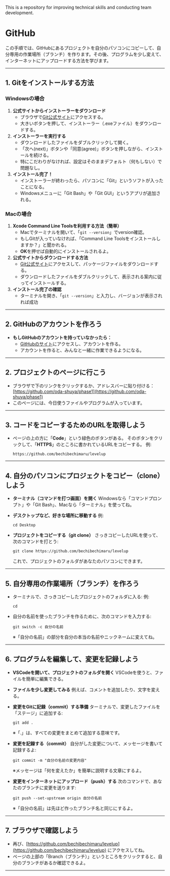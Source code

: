 This is a repository for improving technical skills and conducting team development.


# GitHub

この手順では、GitHubにあるプロジェクトを自分のパソコンにコピーして、自分専用の作業場所（ブランチ）を作ります。その後、プログラムを少し変えて、インターネットにアップロードする方法を学びます。

---

## 1. Gitをインストールする方法

### Windowsの場合

1. **公式サイトからインストーラーをダウンロード**
   * ブラウザで[Git公式サイト](https://git-scm.com/download/win)にアクセスする。
   * 大きいボタンを押して、インストーラー（.exeファイル）をダウンロードする。
2. **インストーラーを実行する**
   * ダウンロードしたファイルをダブルクリックして開く。
   * 「次へ(next)」ボタンや「同意(agree)」ボタンを押しながら、インストールを続ける。
   * 特にこだわりがなければ、設定はそのままデフォルト（何もしない）で問題なし。
3. **インストール完了！**
   * インストーラーが終わったら、パソコンに「Git」というソフトが入ったことになる。
   * Windowsメニューに「Git Bash」や「Git GUI」というアプリが追加される。

### Macの場合

1. **Xcode Command Line Toolsを利用する方法（簡単）**
   * Macでターミナルを開いて、「`git --version`」でversion確認。
   * もしGitが入っていなければ、「Command Line Toolsをインストールしますか？」と聞かれる。
   * **OK**を押せば自動的にインストールされるよ。
2. **公式サイトからダウンロードする方法**
   * [Git公式サイト](https://git-scm.com/download/mac)にアクセスして、パッケージファイルをダウンロードする。
   * ダウンロードしたファイルをダブルクリックして、表示される案内に従ってインストールする。
3. **インストール完了の確認**
   * ターミナルを開き、「`git --version`」と入力し、バージョンが表示されれば成功

---

## 2. GitHubのアカウントを作ろう

* **もしGitHubのアカウントを持っていなかったら：**
  * [GitHubのサイト](https://github.com/)にアクセスし、アカウントを作る。
  * アカウントを作ると、みんなと一緒に作業できるようになる。

---

## 2. プロジェクトのページに行こう

* ブラウザで下のリンクをクリックするか、アドレスバーに貼り付ける：
  [https://github.com/oda-shuya/phase1](https://github.com/oda-shuya/phase1)
* このページには、今日使うファイルやプログラムが入っています。

---

## 3. コードをコピーするためのURLを取得しよう

* ページの上の方に「**Code**」という緑色のボタンがある。
  そのボタンをクリックして、「**HTTPS**」のところに書かれているURLをコピーする。
  例:
  ```
  https://github.com/bechibechimaru/levelup
  ```

---

## 4. 自分のパソコンにプロジェクトをコピー（clone）しよう

* **ターミナル（コマンドを打つ画面）を開く**
  Windowsなら「コマンドプロンプト」や「Git Bash」、Macなら「ターミナル」を使ってね。
* **デスクトップなど、好きな場所に移動する**
  例:

  ```
  cd Desktop
  ```
* **プロジェクトをコピーする（git clone）**
  さっきコピーしたURLを使って、次のコマンドを打とう:

  ```
  git clone https://github.com/bechibechimaru/levelup
  ```

  これで、プロジェクトのフォルダがあなたのパソコンにできます。

---

## 5. 自分専用の作業場所（ブランチ）を作ろう

* ターミナルで、さっきコピーしたプロジェクトのフォルダに入る:
  例:

  ```
  cd 
  ```

* 自分の名前を使ったブランチを作るために、次のコマンドを入力する:

  ```
  git switch -c 自分の名前
  ```

  ※「自分の名前」の部分を自分の本当の名前やニックネームに変えてね。

---

## 6. プログラムを編集して、変更を記録しよう

* **VSCodeを開いて、プロジェクトのフォルダを開く**
  VSCodeを使うと、ファイルを簡単に編集できる。
* **ファイルを少し変更してみる**
  例えば、コメントを追加したり、文字を変える。
* **変更をGitに記録（commit）する準備**
  ターミナルで、変更したファイルを「ステージ」に追加する:

  ```
  git add .
  ```

  ※「.」は、すべての変更をまとめて追加する意味です。
* **変更を記録する（commit）**
  自分がした変更について、メッセージを書いて記録するよ:

  ```
  git commit -m "自分の名前の変更内容"
  ```

  ※メッセージは「何を変えたか」を簡単に説明する文章にするよ。
* **変更をインターネットにアップロード（push）する**
  次のコマンドで、あなたのブランチに変更を送ります:

  ```
  git push --set-upstream origin 自分の名前
  ```

  ※「自分の名前」は先ほど作ったブランチ名と同じにするよ。

---

## 7. ブラウザで確認しよう

* 再び、[https://github.com/bechibechimaru/levelup](https://github.com/bechibechimaru/levelup) にアクセスしてね。
* ページの上部の「Branch（ブランチ）」というところをクリックすると、自分のブランチがあるか確認できるよ。

---
